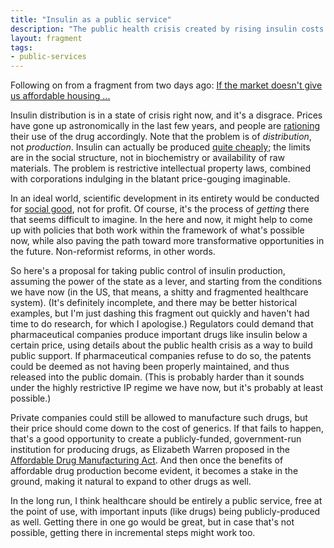 ```yaml
---
title: "Insulin as a public service"
description: "The public health crisis created by rising insulin costs is a strong argument for public provision of important drugs. This isn’t as impractical as it sounds."
layout: fragment
tags:
- public-services
---
```


Following on from a fragment from two days ago: [If the market doesn't give us affordable housing ...](/posts/fragments-101)

Insulin distribution is in a state of crisis right now, and it's a disgrace. Prices have gone up astronomically in the last few years, and people are [rationing](https://www.npr.org/sections/health-shots/2018/09/01/641615877/insulins-high-cost-leads-to-lethal-rationing) their use of the drug accordingly. Note that the problem is of _distribution_, not _production_. Insulin can actually be produced [quite cheaply](https://www.businessinsider.com/insulin-prices-could-be-much-lower-and-drug-makers-would-still-make-healthy-profits-2018-9); the limits are in the social structure, not in biochemistry or availability of raw materials. The problem is restrictive intellectual property laws, combined with corporations indulging in the blatant price-gouging imaginable.

In an ideal world, scientific development in its entirety would be conducted for [social good](https://scienceforthepeople.org/), not for profit. Of course, it's the process of _getting_ there that seems difficult to imagine. In the here and now, it might help to come up with policies that both work within the framework of what's possible now, while also paving the path toward more transformative opportunities in the future. Non-reformist reforms, in other words.

So here's a proposal for taking public control of insulin production, assuming the power of the state as a lever, and starting from the conditions we have now (in the US, that means, a shitty and fragmented healthcare system). (It's definitely incomplete, and there may be better historical examples, but I'm just dashing this fragment out quickly and haven't had time to do research, for which I apologise.) Regulators could demand that pharmaceutical companies produce important drugs like insulin below a certain price, using details about the public health crisis as a way to build public support. If pharmaceutical companies refuse to do so, the patents could be deemed as not having been properly maintained, and thus released into the public domain. (This is probably harder than it sounds under the highly restrictive IP regime we have now, but it's probably at least possible.)

Private companies could still be allowed to manufacture such drugs, but their price should come down to the cost of generics. If that fails to happen, that's a good opportunity to create a publicly-funded, government-run institution for producing drugs, as Elizabeth Warren proposed in the [Affordable Drug Manufacturing Act](https://www.warren.senate.gov/newsroom/press-releases/warren-schakowsky-introduce-bicameral-legislation-to-radically-reduce-drug-prices-through-public-manufacturing-of-prescription-drugs). And then once the benefits of affordable drug production become evident, it becomes a stake in the ground, making it natural to expand to other drugs as well.

In the long run, I think healthcare should be entirely a public service, free at the point of use, with important inputs (like drugs) being publicly-produced as well. Getting there in one go would be great, but in case that's not possible, getting there in incremental steps might work too.
